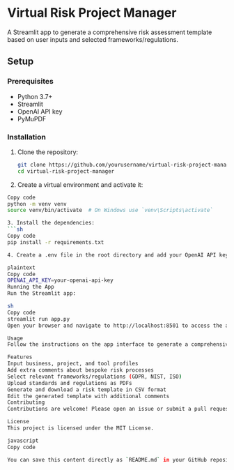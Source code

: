 # Virtual Risk Project Manager

A Streamlit app to generate a comprehensive risk assessment template based on user inputs and selected frameworks/regulations.

## Setup

### Prerequisites
- Python 3.7+
- Streamlit
- OpenAI API key
- PyMuPDF

### Installation

1. Clone the repository:
   ```sh
   git clone https://github.com/yourusername/virtual-risk-project-manager.git
   cd virtual-risk-project-manager

2. Create a virtual environment and activate it:
```sh
Copy code
python -m venv venv
source venv/bin/activate  # On Windows use `venv\Scripts\activate`

3. Install the dependencies:
```sh
Copy code
pip install -r requirements.txt

4. Create a .env file in the root directory and add your OpenAI API key:

plaintext
Copy code
OPENAI_API_KEY=your-openai-api-key
Running the App
Run the Streamlit app:

sh
Copy code
streamlit run app.py
Open your browser and navigate to http://localhost:8501 to access the app.

Usage
Follow the instructions on the app interface to generate a comprehensive risk assessment template.

Features
Input business, project, and tool profiles
Add extra comments about bespoke risk processes
Select relevant frameworks/regulations (GDPR, NIST, ISO)
Upload standards and regulations as PDFs
Generate and download a risk template in CSV format
Edit the generated template with additional comments
Contributing
Contributions are welcome! Please open an issue or submit a pull request.

License
This project is licensed under the MIT License.

javascript
Copy code

You can save this content directly as `README.md` in your GitHub repository.
